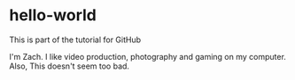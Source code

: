 # hello-world
This is part of the tutorial for GitHub

I'm Zach. I like video production, photography and gaming on my computer. Also, This doesn't seem too bad.
